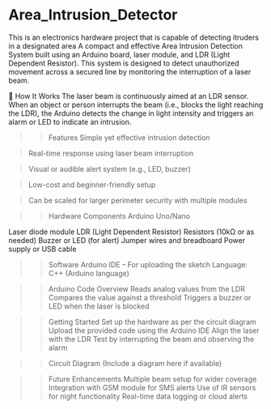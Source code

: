 # Area_Intrusion_Detector
This is an electronics hardware project that is capable of detecting itruders in a designated area
A compact and effective Area Intrusion Detection System built using an Arduino board, laser module, and LDR (Light Dependent Resistor). This system is designed to detect unauthorized movement across a secured line by monitoring the interruption of a laser beam.

🔧 How It Works
The laser beam is continuously aimed at an LDR sensor. When an object or person interrupts the beam (i.e., blocks the light reaching the LDR), the Arduino detects the change in light intensity and triggers an alarm or LED to indicate an intrusion.

>> Features
> Simple yet effective intrusion detection

> Real-time response using laser beam interruption

> Visual or audible alert system (e.g., LED, buzzer)

> Low-cost and beginner-friendly setup

> Can be scaled for larger perimeter security with multiple modules

>> Hardware Components
Arduino Uno/Nano

Laser diode module
LDR (Light Dependent Resistor)
Resistors (10kΩ or as needed)
Buzzer or LED (for alert)
Jumper wires and breadboard
Power supply or USB cable

>> Software
Arduino IDE – For uploading the sketch
Language: C++ (Arduino language)

>> Arduino Code Overview
Reads analog values from the LDR
Compares the value against a threshold
Triggers a buzzer or LED when the laser is blocked

>> Getting Started
Set up the hardware as per the circuit diagram
Upload the provided code using the Arduino IDE
Align the laser with the LDR
Test by interrupting the beam and observing the alarm

>> Circuit Diagram
(Include a diagram here if available)

>> Future Enhancements
Multiple beam setup for wider coverage
Integration with GSM module for SMS alerts
Use of IR sensors for night functionality
Real-time data logging or cloud alerts
